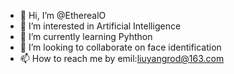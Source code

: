 - 👋 Hi, I’m @EtherealO
- 👀 I’m interested in Artificial Intelligence
- 🌱 I’m currently learning Pyhthon
- 💞️ I’m looking to collaborate on face identification
- 📫 How to reach me by emil:liuyangrod@163.com

<!---
EtherealO/EtherealO is a ✨ special ✨ repository because its `README.md` (this file) appears on your GitHub profile.
You can click the Preview link to take a look at your changes.
--->

